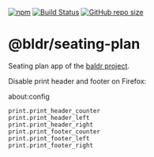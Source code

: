 [![npm](https://img.shields.io/npm/v/baldr.svg)](https://www.npmjs.com/package/baldr)
[![Build Status](https://travis-ci.org/Josef-Friedrich/baldr.svg?branch=master)](https://travis-ci.org/Josef-Friedrich/baldr)
[![GitHub repo size](https://img.shields.io/github/repo-size/Josef-Friedrich/baldr.svg)](https://github.com/Josef-Friedrich/baldr)

# @bldr/seating-plan

Seating plan app of the [baldr project](https://github.com/Josef-Friedrich/baldr).

Disable print header and footer on Firefox:

about:config

```
print.print_header_counter
print.print_header_left
print.print_header_right
print.print_footer_counter
print.print_footer_left
print.print_footer_right
```